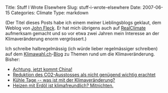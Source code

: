Title: Stuff I Wrote Elsewhere
Slug: stuff-i-wrote-elsewhere
Date: 2007-06-15
Categories: Climate
Type: markdown

(Der Titel dieses Posts habe ich einem meiner Lieblingsblogs geklaut, dem Weblog von [John Fleck](http://www.inkstain.net/fleck/). Er hat mich übrigens auch auf [RealClimate](http://www.realclimate.org/) aufmerksam gemacht und so vor etwa zwei Jahren mein Interesse an der Klimaveränderung enorm vergrössert.)

Ich schreibe halbregelmässig (ich würde lieber regelmässiger schreiben) auf dem [Klimawahl.ch](http://www.klimawahl.ch/)-[Blog](http://www.klimawahl.ch/d/blog) zu Themen rund um die Klimaveränderung. Bisher:

- [Achtung, jetzt kommt China!](http://www.klimawahl.ch/d/blog/2007/06/15/achtung-jetzt-kommt-china/)
- [Reduktion des CO2-Ausstosses als nicht genügend wichtig erachtet](http://www.klimawahl.ch/d/blog/2007/06/11/reduktion-des-co2-ausstosses-als-nicht-genuegend-wichtig-erachte/)
- [Kühle Tage -- was ist mit der Klimaveränderung?](http://www.klimawahl.ch/d/blog/2007/06/03/kuehle-tage-was-ist-mit-der-klimaveraenderung/)
- [Heizen mit Erdöl ist klimafreundlich? Mitnichten.](http://www.klimawahl.ch/d/blog/2007/05/17/heizen-mit-erdoel-ist-klimafreundlich-mitnichten/)
